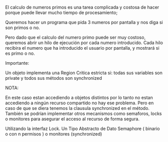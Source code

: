 El calculo de numeros primos es una tarea complicada y costosa de hacer porque puede
llevar mucho tiempo de procesamiento;

Queremos hacer un programa que pida 3 numeros por pantalla y nos diga si son primos o no.

Pero dado que el calculo del numero primo puede ser muy costoso, queremos abrir un hilo de
ejecución por cada numero introducido. Cada hilo recibira el numero que ha introducido el 
usuario por pantalla, y mostrará si es primo o no.

Importante:

Un objeto implementa una Region Critica estricta si: todas sus variables son private y todos sus métodos son synchronized

NOTA:
 
En este caso estan accediendo a objetos distintos por lo tanto no estan accediendo a ningún recurso compartido no hay ese problema. Pero en caso de que se diera
tenemos la clausula synchronized en el método. También se podrían implementar otros mecanismos como semaforos, locks o monitores para  asegurar el acceso al recurso de forma segura.

Utilizando la interfaz Lock. Un Tipo Abstracto de Dato Semaphore ( binario o con n permisos ) o monitores (synchronized)
